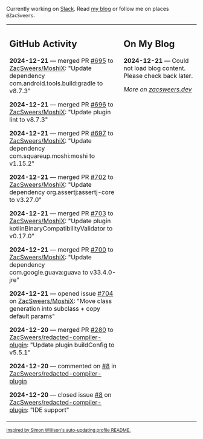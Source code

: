 Currently working on [Slack](https://slack.com/). Read [my blog](https://zacsweers.dev/) or follow me on places `@ZacSweers`.

<table><tr><td valign="top" width="60%">

## GitHub Activity
<!-- githubActivity starts -->
**2024-12-21** — merged PR [#695](https://github.com/ZacSweers/MoshiX/pull/695) to [ZacSweers/MoshiX](https://github.com/ZacSweers/MoshiX): "Update dependency com.android.tools.build:gradle to v8.7.3"

**2024-12-21** — merged PR [#696](https://github.com/ZacSweers/MoshiX/pull/696) to [ZacSweers/MoshiX](https://github.com/ZacSweers/MoshiX): "Update plugin lint to v8.7.3"

**2024-12-21** — merged PR [#697](https://github.com/ZacSweers/MoshiX/pull/697) to [ZacSweers/MoshiX](https://github.com/ZacSweers/MoshiX): "Update dependency com.squareup.moshi:moshi to v1.15.2"

**2024-12-21** — merged PR [#702](https://github.com/ZacSweers/MoshiX/pull/702) to [ZacSweers/MoshiX](https://github.com/ZacSweers/MoshiX): "Update dependency org.assertj:assertj-core to v3.27.0"

**2024-12-21** — merged PR [#703](https://github.com/ZacSweers/MoshiX/pull/703) to [ZacSweers/MoshiX](https://github.com/ZacSweers/MoshiX): "Update plugin kotlinBinaryCompatibilityValidator to v0.17.0"

**2024-12-21** — merged PR [#700](https://github.com/ZacSweers/MoshiX/pull/700) to [ZacSweers/MoshiX](https://github.com/ZacSweers/MoshiX): "Update dependency com.google.guava:guava to v33.4.0-jre"

**2024-12-21** — opened issue [#704](https://github.com/ZacSweers/MoshiX/issues/704) on [ZacSweers/MoshiX](https://github.com/ZacSweers/MoshiX): "Move class generation into subclass + copy default params"

**2024-12-20** — merged PR [#280](https://github.com/ZacSweers/redacted-compiler-plugin/pull/280) to [ZacSweers/redacted-compiler-plugin](https://github.com/ZacSweers/redacted-compiler-plugin): "Update plugin buildConfig to v5.5.1"

**2024-12-20** — commented on [#8](https://github.com/ZacSweers/redacted-compiler-plugin/issues/8#issuecomment-2557977208) in [ZacSweers/redacted-compiler-plugin](https://github.com/ZacSweers/redacted-compiler-plugin)

**2024-12-20** — closed issue [#8](https://github.com/ZacSweers/redacted-compiler-plugin/issues/8) on [ZacSweers/redacted-compiler-plugin](https://github.com/ZacSweers/redacted-compiler-plugin): "IDE support"
<!-- githubActivity ends -->
</td><td valign="top" width="40%">

## On My Blog
<!-- blog starts -->
**2024-12-21** — Could not load blog content. Please check back later.
<!-- blog ends -->
_More on [zacsweers.dev](https://zacsweers.dev/)_
</td></tr></table>

<sub><a href="https://simonwillison.net/2020/Jul/10/self-updating-profile-readme/">Inspired by Simon Willison's auto-updating profile README.</a></sub>